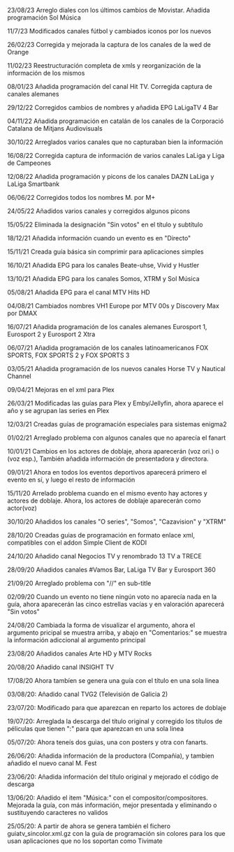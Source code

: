 23/08/23 Arreglo diales con los últimos cambios de Movistar. Añadida programación Sol Música

11/7/23 Modificados canales fútbol y cambiados iconos por los nuevos

26/02/23 Corregida y mejorada la captura de los canales de la wed de Orange

11/02/23 Reestructuración completa de xmls y reorganización de la información de los mismos

08/01/23 Añadida programación del canal Hit TV. Corregida captura de canales alemanes

29/12/22 Corregidos cambios de nombres y añadida EPG LaLigaTV 4 Bar

04/11/22 Añadida programación en catalán de los canales de la Corporació Catalana de Mitjans Audiovisuals

30/10/22 Arreglados varios canales que no capturaban bien la información

16/08/22 Corregida captura de información de varios canales LaLiga y Liga de Campeones

12/08/22 Añadida programación y picons de los canales DAZN LaLiga y LaLiga Smartbank

06/06/22 Corregidos todos los nombres M. por M+

24/05/22 Añadidos varios canales y corregidos algunos picons

15/05/22 Eliminada la designación "Sin votos" en el título y subtítulo

18/12/21 Añadida información cuando un evento es en "Directo"

15/11/21 Creada guía básica sin comprimir para aplicaciones simples

16/10/21 Añadida EPG para los canales Beate-uhse, Vivid y Hustler

13/10/21 Añadida EPG para los canales Somos, XTRM y Sol Música

05/08/21 Añadida EPG para el canal MTV Hits HD

04/08/21 Cambiados nombres VH1 Europe por MTV 00s y Discovery Max por DMAX

16/07/21 Añadida programación de los canales alemanes Eurosport 1, Eurosport 2 y Eurosport 2 Xtra

06/07/21 Añadida programación de los canales latinoamericanos FOX SPORTS, FOX SPORTS 2 y FOX SPORTS 3

03/05/21 Añadida programación de los nuevos canales Horse TV y Nautical Channel

09/04/21 Mejoras en el xml para Plex

26/03/21 Modificadas las guías para Plex y Emby/Jellyfin, ahora aparece el año y se agrupan las series en Plex

12/03/21
Creadas guías de programación especiales para sistemas enigma2

01/02/21
Arreglado problema con algunos canales que no aparecía el fanart

10/01/21
Cambios en los actores de doblaje, ahora aparecerán (voz ori.) o (voz esp.), También añadida información de presentadora y directora.

09/01/21
Ahora en todos los eventos deportivos aparecerá primero el evento en sí, y luego el resto de información

15/11/20
Arrelado problema cuando en el mismo evento hay actores y actores de doblaje. Ahora, los actores de doblaje aparecerán como actor(voz)

30/10/20
Añadidos los canales "O series", "Somos", "Cazavision" y "XTRM"

28/10/20
Creadas guias de programación en formato enlace xml, compatibles con el addon Simple Client de KODI

24/10/20
Añadido canal Negocios TV y renombrado 13 TV a TRECE

28/09/20
Añadidos canales #Vamos Bar, LaLiga TV Bar y Eurosport 360

21/09/20
Arreglado problema con "//" en sub-title

02/09/20
Cuando un evento no tiene ningún voto no aparecía nada en la guía, ahora aparecerán las cinco estrellas vacías y en valoración aparecerá "Sin votos"

24/08/20
Cambiada la forma de visualizar el argumento, ahora el argumento pricipal se muestra arriba, y abajo en "Comentarios:" se muestra la información adiccional al argumento principal

23/08/20
Añadidos canales Arte HD y MTV Rocks

20/08/20
Añadido canal INSIGHT TV

17/08/20
Ahora tambíen se genera una guía con el título en una sola linea

03/08/20:
Añadido canal TVG2 (Televisión de Galicia 2)

23/07/20:
Modificado para que aparezcan en reparto los actores de doblaje

19/07/20:
Arreglada la descarga del título original y corregido los títulos de péliculas que tienen ":" para que aparezcan en una sola linea

05/07/20:
Ahora teneís dos guias, una con posters y otra con fanarts.

26/06/20:
Añadida información de la productora (Compañia), y tambien añadido el nuevo canal M. Fest

23/06/20:
Añadida información del título original y mejorado el código de descarga

13/06/20:
Añadido el item "Música:" con el compositor/compositores. Mejorada la guía, con más información, mejor presentada y eliminando o sustituyendo caracteres no validos

25/05/20:
A partir de ahora se genera también el fichero guiatv_sincolor.xml.gz con la guía de programación sin colores para los que usan aplicaciones que no los soportan como Tivimate
